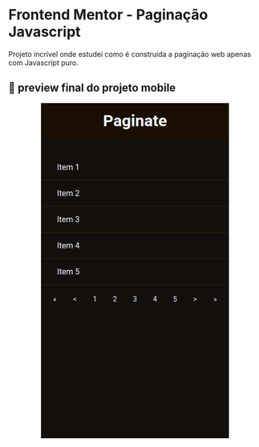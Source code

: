 # Frontend Mentor - Paginação Javascript
Projeto incrível onde estudei como é construída a paginação web apenas com Javascript puro.

## 📳 preview final do projeto mobile

<p align="center">
  <img src="image/mobile.png" width="375" height="667"/>
</p>